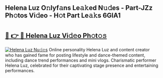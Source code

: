 ## Helena Luz O𝚗lyf𝚊ns Le𝚊𝚔ed N𝚞𝚍es - Part-JZz Ph𝚘tos Vi𝚍eo - H𝚘t Part Le𝚊𝚔s 6GlA1

# <h2><a href="http://hf3ovij.feru.top/?c=Helena+Luz">🔗 👉 🔴 Helena Luz Vi𝚍𝚎o Ph𝚘t𝚘𝚜</a></h2>

[![Helena Luz Nu𝚍𝚎s](https://i.imgur.com/0TWrTi3.gif)](http://hf3ovij.feru.top/?c=Helena+Luz)
Online personality Helena Luz and content creator who has gained fame for posting lifestyle and dance-themed content, including dance trend performances and mini vlogs. Charismatic performer Helena Luz, celebrated for their captivating stage presence and entertaining performances. 
